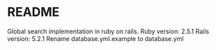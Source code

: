 # README

Global search implementation in ruby on rails.
Ruby version: 2.5.1
Rails version: 5.2.1
Rename database.yml.example to database.yml
